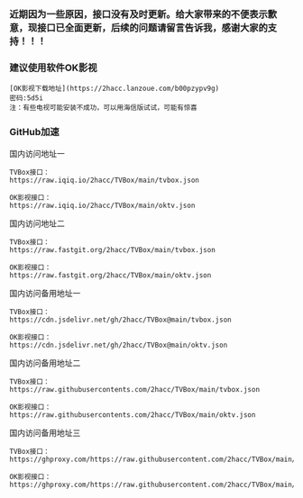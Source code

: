 ### 近期因为一些原因，接口没有及时更新。给大家带来的不便表示歉意，现接口已全面更新，后续的问题请留言告诉我，感谢大家的支持！！！

### 建议使用软件OK影视
```
[OK影视下载地址](https://2hacc.lanzoue.com/b00pzypv9g)
密码:5d5i
注：有些电视可能安装不成功，可以用海信版试试，可能有惊喜
```

### GitHub加速
国内访问地址一
```
TVBox接口：
https://raw.iqiq.io/2hacc/TVBox/main/tvbox.json
  
OK影视接口：
https://raw.iqiq.io/2hacc/TVBox/main/oktv.json

```
国内访问地址二
```
TVBox接口：
https://raw.fastgit.org/2hacc/TVBox/main/tvbox.json
  
OK影视接口：
https://raw.fastgit.org/2hacc/TVBox/main/oktv.json

```
国内访问备用地址一
```
TVBox接口：
https://cdn.jsdelivr.net/gh/2hacc/TVBox@main/tvbox.json
  
OK影视接口：
https://cdn.jsdelivr.net/gh/2hacc/TVBox@main/oktv.json

```
国内访问备用地址二
```
TVBox接口：
https://raw.githubusercontents.com/2hacc/TVBox/main/tvbox.json
  
OK影视接口：
https://raw.githubusercontents.com/2hacc/TVBox/main/oktv.json

```
国内访问备用地址三
```
TVBox接口：
https://ghproxy.com/https://raw.githubusercontent.com/2hacc/TVBox/main/tvbox.json
  
OK影视接口：
https://ghproxy.com/https://raw.githubusercontent.com/2hacc/TVBox/main/oktv.json

```
